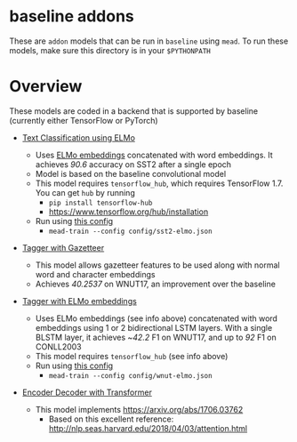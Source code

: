baseline addons
===============

These are `addon` models that can be run in `baseline` using `mead`.  To run these models, make sure this directory is in your `$PYTHONPATH`

# Overview

These models are coded in a backend that is supported by baseline (currently either TensorFlow or PyTorch)

- [Text Classification using ELMo](classify_elmo.py)
  - Uses [ELMo embeddings](https://export.arxiv.org/pdf/1802.05365) concatenated with word embeddings. It achieves *90.6* accuracy on SST2 after a single epoch
  - Model is based on the baseline convolutional model
  - This model requires `tensorflow_hub`, which requires TensorFlow 1.7.   You can get `hub` by running
    - `pip install tensorflow-hub`
    - https://www.tensorflow.org/hub/installation
  - Run using [this config](../mead/config/sst2-elmo.json)
    - `mead-train --config config/sst2-elmo.json`

- [Tagger with Gazetteer](tagger_gazetteer.py)
  - This model allows gazetteer features to be used along with normal word and character embeddings
  - Achieves *40.2537* on WNUT17, an improvement over the baseline

- [Tagger with ELMo embeddings](tagger_elmo.py)
  - Uses ELMo embeddings (see info above) concatenated with word embeddings using 1 or 2 bidirectional LSTM layers.  With a single BLSTM layer, it achieves ~*42.2* F1 on WNUT17, and up to *92* F1 on CONLL2003
  - This model requires `tensorflow_hub` (see info above)
  - Run using [this config](../mead/config/wnut-elmo.json)
    - `mead-train --config config/wnut-elmo.json`

- [Encoder Decoder with Transformer](seq2seq_transformer.py)
  - This model implements https://arxiv.org/abs/1706.03762
    - Based on this excellent reference: http://nlp.seas.harvard.edu/2018/04/03/attention.html
